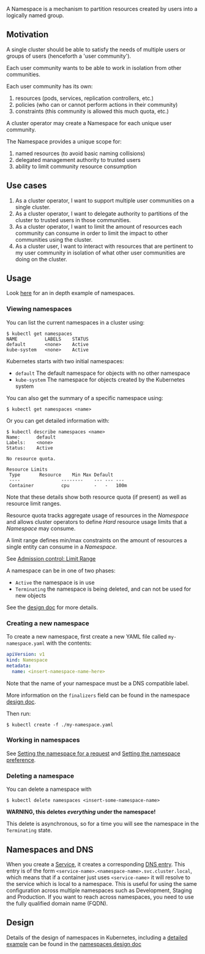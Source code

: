 ---
---

A Namespace is a mechanism to partition resources created by users into
a logically named group.

## Motivation

A single cluster should be able to satisfy the needs of multiple users or groups of users (henceforth a 'user community').

Each user community wants to be able to work in isolation from other communities.

Each user community has its own:

1. resources (pods, services, replication controllers, etc.)
2. policies (who can or cannot perform actions in their community)
3. constraints (this community is allowed this much quota, etc.)

A cluster operator may create a Namespace for each unique user community.

The Namespace provides a unique scope for:

1. named resources (to avoid basic naming collisions)
2. delegated management authority to trusted users
3. ability to limit community resource consumption

## Use cases

1.  As a cluster operator, I want to support multiple user communities on a single cluster.
2.  As a cluster operator, I want to delegate authority to partitions of the cluster to trusted users
    in those communities.
3.  As a cluster operator, I want to limit the amount of resources each community can consume in order
    to limit the impact to other communities using the cluster.
4.  As a cluster user, I want to interact with resources that are pertinent to my user community in
    isolation of what other user communities are doing on the cluster.


## Usage

Look [here](/docs/admin/namespaces/) for an in depth example of namespaces.

### Viewing namespaces

You can list the current namespaces in a cluster using:

```shell
$ kubectl get namespaces
NAME          LABELS    STATUS
default       <none>    Active
kube-system   <none>    Active
```

Kubernetes starts with two initial namespaces:
   * `default` The default namespace for objects with no other namespace
   * `kube-system` The namespace for objects created by the Kubernetes system

You can also get the summary of a specific namespace using:

```shell
$ kubectl get namespaces <name>
```

Or you can get detailed information with:

```shell
$ kubectl describe namespaces <name>
Name:	   default
Labels:	   <none>
Status:	   Active

No resource quota.

Resource Limits
 Type		Resource	Min	Max	Default
 ----				--------	---	---	---
 Container			cpu			-	-	100m
```

Note that these details show both resource quota (if present) as well as resource limit ranges.

Resource quota tracks aggregate usage of resources in the *Namespace* and allows cluster operators
to define *Hard* resource usage limits that a *Namespace* may consume.

A limit range defines min/max constraints on the amount of resources a single entity can consume in
a *Namespace*.

See [Admission control: Limit Range](https://github.com/kubernetes/kubernetes/blob/{{page.githubbranch}}/docs/design/admission_control_limit_range.md)

A namespace can be in one of two phases:
   * `Active` the namespace is in use
   * `Terminating` the namespace is being deleted, and can not be used for new objects

See the [design doc](https://github.com/kubernetes/kubernetes/blob/{{page.githubbranch}}/docs/design/namespaces.md#phases) for more details.

### Creating a new namespace

To create a new namespace, first create a new YAML file called `my-namespace.yaml` with the contents:

```yaml
apiVersion: v1
kind: Namespace
metadata:
  name: <insert-namespace-name-here>
```

Note that the name of your namespace must be a DNS compatible label.

More information on the `finalizers` field can be found in the namespace [design doc](https://github.com/kubernetes/kubernetes/blob/{{page.githubbranch}}/docs/design/namespaces.md#finalizers).

Then run:

```shell
$ kubectl create -f ./my-namespace.yaml
```

### Working in namespaces

See [Setting the namespace for a request](/docs/user-guide/namespaces/#setting-the-namespace-for-a-request)
and [Setting the namespace preference](/docs/user-guide/namespaces/#setting-the-namespace-preference).

### Deleting a namespace

You can delete a namespace with

```shell
$ kubectl delete namespaces <insert-some-namespace-name>
```

**WARNING, this deletes _everything_ under the namespace!**

This delete is asynchronous, so for a time you will see the namespace in the `Terminating` state.

## Namespaces and DNS

When you create a [Service](/docs/user-guide/services), it creates a corresponding [DNS entry](/docs/admin/dns).
This entry is of the form `<service-name>.<namespace-name>.svc.cluster.local`, which means
that if a container just uses `<service-name>` it will resolve to the service which
is local to a namespace.  This is useful for using the same configuration across
multiple namespaces such as Development, Staging and Production.  If you want to reach
across namespaces, you need to use the fully qualified domain name (FQDN).

## Design

Details of the design of namespaces in Kubernetes, including a [detailed example](https://github.com/kubernetes/kubernetes/blob/{{page.githubbranch}}/docs/design/namespaces.md#example-openshift-origin-managing-a-kubernetes-namespace)
can be found in the [namespaces design doc](https://github.com/kubernetes/kubernetes/blob/{{page.githubbranch}}/docs/design/namespaces.md)